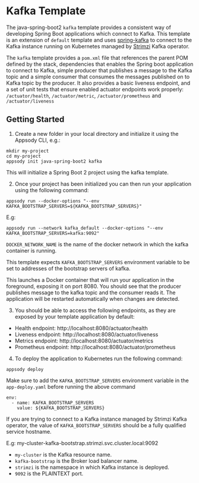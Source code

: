 # Kafka Template

The java-spring-boot2 `kafka` template provides a consistent way of developing Spring Boot applications which connect to Kafka. This template is an extension of `default` template and uses [spring-kafka](https://spring.io/projects/spring-kafka#overview) to connect to the Kafka instance running on Kubernetes managed by [Strimzi](https://strimzi.io/) Kafka operator.

The `kafka` template provides a `pom.xml` file that references the parent POM defined by the stack, dependencies that enables the Spring boot application to connect to Kafka, simple producer that publishes a message to the Kafka topic and a simple consumer that consumes the messages published on to Kafka topic by the producer. It also provides a basic liveness endpoint, and a set of unit tests that ensure enabled actuator endpoints work properly: `/actuator/health`, `/actuator/metric`, `/actuator/prometheus` and `/actuator/liveness`

## Getting Started

1. Create a new folder in your local directory and initialize it using the Appsody CLI, e.g.:

```
mkdir my-project
cd my-project
appsody init java-spring-boot2 kafka
```
This will initialize a Spring Boot 2 project using the kafka template.

2. Once your project has been initialized you can then run your application using the following command:

```
appsody run --docker-options "--env KAFKA_BOOTSTRAP_SERVERS=${KAFKA_BOOTSTRAP_SERVERS}"
```
E.g:
```
appsody run --network kafka_default --docker-options "--env KAFKA_BOOTSTRAP_SERVERS=kafka:9092"
```
`DOCKER_NETWORK_NAME` is the name of the docker network in which the kafka container is running.

This template expects `KAFKA_BOOTSTRAP_SERVERS` environment variable to be set to addresses of the bootstrap servers of kafka.

This launches a Docker container that will run your application in the foreground, exposing it on port 8080. You should see that the producer publishes message to the kafka topic and the consumer reads it. The application will be restarted automatically when changes are detected.

3. You should be able to access the following endpoints, as they are exposed by your template application by default:

* Health endpoint: http://localhost:8080/actuator/health
* Liveness endpoint: http://localhost:8080/actuator/liveness
* Metrics endpoint: http://localhost:8080/actuator/metrics
* Prometheus endpoint: http://localhost:8080/actuator/prometheus

4. To deploy the application to Kubernetes run the following command:
```
appsody deploy
```
Make sure to add the `KAFKA_BOOTSTRAP_SERVERS` environment variable in the `app-deploy.yaml` before running the above command

```
env:
  - name: KAFKA_BOOTSTRAP_SERVERS
    value: ${KAFKA_BOOTSTRAP_SERVERS}
```

If you are trying to connect to a Kafka instance managed by Strimzi Kafka operator, the value of `KAFKA_BOOTSTRAP_SERVERS` should be a fully qualified service hostname.

E.g: my-cluster-kafka-bootstrap.strimzi.svc.cluster.local:9092

* `my-cluster` is the Kafka resource name.
* `kafka-bootstrap` is the Broker load balancer name.
* `strimzi` is the namespace in which Kafka instance is deployed.
* `9092` is the PLAINTEXT port.
